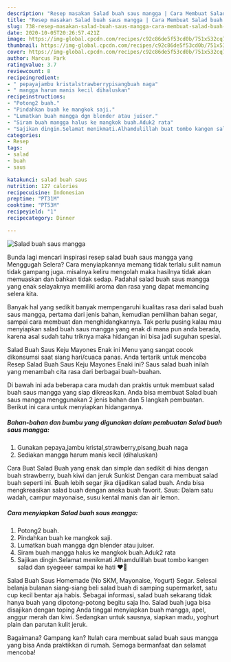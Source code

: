 ```yaml
---
description: "Resep masakan Salad buah saus mangga | Cara Membuat Salad buah saus mangga Yang Enak Dan Mudah"
title: "Resep masakan Salad buah saus mangga | Cara Membuat Salad buah saus mangga Yang Enak Dan Mudah"
slug: 738-resep-masakan-salad-buah-saus-mangga-cara-membuat-salad-buah-saus-mangga-yang-enak-dan-mudah
date: 2020-10-05T20:26:57.421Z
image: https://img-global.cpcdn.com/recipes/c92c86de5f53cd0b/751x532cq70/salad-buah-saus-mangga-foto-resep-utama.jpg
thumbnail: https://img-global.cpcdn.com/recipes/c92c86de5f53cd0b/751x532cq70/salad-buah-saus-mangga-foto-resep-utama.jpg
cover: https://img-global.cpcdn.com/recipes/c92c86de5f53cd0b/751x532cq70/salad-buah-saus-mangga-foto-resep-utama.jpg
author: Marcus Park
ratingvalue: 3.7
reviewcount: 8
recipeingredient:
- " pepayajambu kristalstrawberrypisangbuah naga"
- " mangga harum manis kecil dihaluskan"
recipeinstructions:
- "Potong2 buah."
- "Pindahkan buah ke mangkok saji."
- "Lumatkan buah mangga dgn blender atau juiser."
- "Siram buah mangga halus ke mangkok buah.Aduk2 rata"
- "Sajikan dingin.Selamat menikmati.Alhamdulillah buat tombo kangen salad dan syegeeer sampai ke hati ❤💞"
categories:
- Resep
tags:
- salad
- buah
- saus

katakunci: salad buah saus 
nutrition: 127 calories
recipecuisine: Indonesian
preptime: "PT31M"
cooktime: "PT53M"
recipeyield: "1"
recipecategory: Dinner

---
```



![Salad buah saus mangga](https://img-global.cpcdn.com/recipes/c92c86de5f53cd0b/751x532cq70/salad-buah-saus-mangga-foto-resep-utama.jpg)

Bunda lagi mencari inspirasi resep salad buah saus mangga yang Menggugah Selera? Cara menyiapkannya memang tidak terlalu sulit namun tidak gampang juga. misalnya keliru mengolah maka hasilnya tidak akan memuaskan dan bahkan tidak sedap. Padahal salad buah saus mangga yang enak selayaknya memiliki aroma dan rasa yang dapat memancing selera kita.

Banyak hal yang sedikit banyak mempengaruhi kualitas rasa dari salad buah saus mangga, pertama dari jenis bahan, kemudian pemilihan bahan segar, sampai cara membuat dan menghidangkannya. Tak perlu pusing kalau mau menyiapkan salad buah saus mangga yang enak di mana pun anda berada, karena asal sudah tahu triknya maka hidangan ini bisa jadi suguhan spesial.

Salad Buah Saus Keju Mayones Enak ini Menu yang sangat cocok dikonsumsi saat siang hari/cuaca panas. Anda tertarik untuk mencoba Resep Salad Buah Saus Keju Mayones Enaki ini? Saus salad buah inilah yang menambah cita rasa dari berbagai buah-buahan.


Di bawah ini ada beberapa cara mudah dan praktis untuk membuat salad buah saus mangga yang siap dikreasikan. Anda bisa membuat Salad buah saus mangga menggunakan 2 jenis bahan dan 5 langkah pembuatan. Berikut ini cara untuk menyiapkan hidangannya.

<!--inarticleads1-->

##### Bahan-bahan dan bumbu yang digunakan dalam pembuatan Salad buah saus mangga:

1. Gunakan  pepaya,jambu kristal,strawberry,pisang,buah naga
1. Sediakan  mangga harum manis kecil (dihaluskan)


Cara Buat Salad Buah yang enak dan simple dan sedikit di hias dengan buah strawberry, buah kiwi dan jeruk Sunkist Dengan cara membuat salad buah seperti ini. Buah lebih segar jika dijadikan salad buah. Anda bisa mengkreasikan salad buah dengan aneka buah favorit. Saus: Dalam satu wadah, campur mayonaise, susu kental manis dan air lemon. 

<!--inarticleads2-->

##### Cara menyiapkan Salad buah saus mangga:

1. Potong2 buah.
1. Pindahkan buah ke mangkok saji.
1. Lumatkan buah mangga dgn blender atau juiser.
1. Siram buah mangga halus ke mangkok buah.Aduk2 rata
1. Sajikan dingin.Selamat menikmati.Alhamdulillah buat tombo kangen salad dan syegeeer sampai ke hati ❤💞


Salad Buah Saus Homemade (No SKM, Mayonaise, Yogurt) Segar. Selesai belanja bulanan siang-siang beli salad buah di samping supermarket, satu cup kecil bentar aja habis. Sebagai informasi, salad buah sekarang tidak hanya buah yang dipotong-potong begitu saja lho. Salad buah juga bisa disajikan dengan toping Anda tinggal menyiapkan buah mangga, apel, anggur merah dan kiwi. Sedangkan untuk sausnya, siapkan madu, yoghurt plain dan parutan kulit jeruk. 

Bagaimana? Gampang kan? Itulah cara membuat salad buah saus mangga yang bisa Anda praktikkan di rumah. Semoga bermanfaat dan selamat mencoba!
